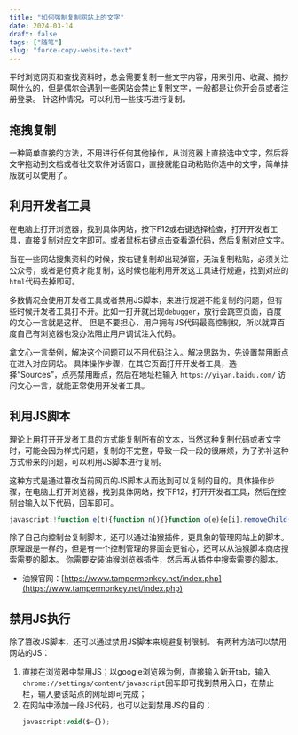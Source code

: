 ```yaml
---
title: "如何强制复制网站上的文字"
date: 2024-03-14
draft: false
tags: ["随笔"]
slug: "force-copy-website-text"
---
```



平时浏览网页和查找资料时，总会需要复制一些文字内容，用来引用、收藏、摘抄啊什么的，但是偶尔会遇到一些网站会禁止复制文字，一般都是让你开会员或者注册登录。
针这种情况，可以利用一些技巧进行复制。

## 拖拽复制
一种简单直接的方法，不用进行任何其他操作，从浏览器上直接选中文字，然后将文字拖动到文档或者社交软件对话窗口，直接就能自动粘贴你选中的文字，简单排版就可以使用了。

## 利用开发者工具
在电脑上打开浏览器，找到具体网站，按下F12或右键选择检查，打开开发者工具，直接复制对应文字即可。或者鼠标右键点击查看源代码，然后复制对应文字。

当在一些网站搜集资料的时候，按右键复制却出现弹窗，无法复制粘贴，必须关注公众号，或者是付费才能复制，这时候也能利用开发这工具进行规避，找到对应的`html`代码去掉即可。

多数情况会使用开发者工具或者禁用JS脚本，来进行规避不能复制的问题，但有些时候开发者工具打不开。比如一打开就出现`debugger`，放行会跳空页面，百度的文心一言就是这样。
但是不要担心，用户拥有JS代码最高控制权，所以就算百度自己有浏览器也没办法阻止用户调试注入代码。

拿文心一言举例，解决这个问题可以不用代码注入。解决思路为，先设置禁用断点在进入对应网站。
具体操作步骤，在其它页面打开开发者工具，选择“Sources”，点亮禁用断点，然后在地址栏输入 `https://yiyan.baidu.com/` 访问文心一言，就能正常使用开发者工具。

## 利用JS脚本
理论上用打开开发者工具的方式能复制所有的文本，当然这种复制代码或者文字时，可能会因为样式问题，复制的不完整，导致一段一段的很麻烦，为了弥补这种方式带来的问题，可以利用JS脚本进行复制。

这种方式是通过篡改当前网页的JS脚本从而达到可以复制的目的。具体操作步骤，在电脑上打开浏览器，找到具体网站，按下F12，打开开发者工具，然后在控制台输入以下代码，回车即可。
```javascript
javascript:!function e(t){function n(){}function o(e){e[i].removeChild(e)}function r(e){return[].slice.call(t.querySelectorAll(e))}function c(t){function n(){s(function(){if(!o)try{var n=t.contentDocument;n.body.childNodes.length&&(o=1,e(n))}catch(e){o=0}},100)}a[l](function(e){t['on'+e]=null});var o;n(),t.οnlοad=n}for(var i='parentNode',l='forEach',a='contextmenu dragstart selectstart select copy beforecopy mouseup mousedown'.split(' '),u=setTimeout(n,0);u>=0;u--)clearTimeout(u);for(u=setInterval(n,1e8);u>=0;u--)clearInterval(u);var s=setTimeout;setTimeout=setInterval=n,r('script')[l](o);var m=[];r('iframe,frame')[l](function(e){m.push(e),e[i].replaceChild(t.createElement('script'),e)});var f=t.documentElement.innerHTML;t.open(),t.write('<!DOCTYPE html>'),t.close(),t.documentElement.innerHTML=f,r('script')[l](function(e){e[i].replaceChild(m.shift(),e)}),r('*')[l](c),c(t),a[l](function(e){t.addEventListener(e,function(e){e.stopPropagation()},!0)});var p=t.createElement('style');p.innerHTML='*{-webkit-user-select:text!important;-moz-user-select:text!important;user-select:text!important;}',t.body.appendChild(p)}(document);
```

除了自己向控制台复制脚本，还可以通过油猴插件，更具象的管理网站上的脚本。原理跟是一样的，但是有一个控制管理的界面会更省心，还可以从油猴脚本商店搜索需要的脚本。
你需要安装油猴浏览器插件，然后再从插件中搜索需要的脚本。
- 油猴官网：[https://www.tampermonkey.net/index.php](https://www.tampermonkey.net/index.php)

## 禁用JS执行
除了篡改JS脚本，还可以通过禁用JS脚本来规避复制限制。
有两种方法可以禁用网站的JS：
1. 直接在浏览器中禁用JS；以google浏览器为例，直接输入新开tab，输入`chrome://settings/content/javascript`回车即可找到禁用入口，在禁止栏，输入要该站点的网址即可完成；
2. 在网站中添加一段JS代码，也可以达到禁用JS的目的；
    ```javascript
    javascript:void($={});
    ```
